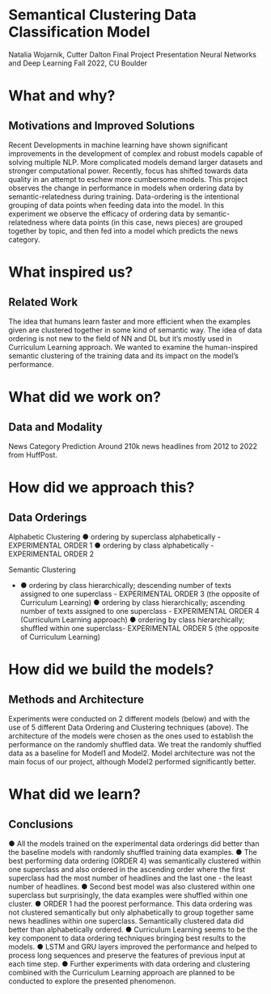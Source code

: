 # Semantical Clustering Data Classification Model

Natalia Wojarnik, Cutter Dalton
Final Project Presentation
Neural Networks and Deep Learning
Fall 2022, CU Boulder

# What and why?
## Motivations and Improved Solutions

Recent Developments in machine learning have shown significant improvements in
the development of complex and robust models capable of solving multiple NLP.
More complicated models demand larger datasets and stronger computational
power. Recently, focus has shifted towards data quality in an attempt to eschew
more cumbersome models. This project observes the change in performance in
models when ordering data by semantic-relatedness during training.
Data-ordering is the intentional grouping of data points when feeding data into the
model. In this experiment we observe the efficacy of ordering data by
semantic-relatedness where data points (in this case, news pieces) are grouped
together by topic, and then fed into a model which predicts the news category.

# What inspired us?
## Related Work
The idea that humans learn faster and more efficient when the examples
given are clustered together in some kind of semantic way. The idea of data
ordering is not new to the field of NN and DL but it’s mostly used in
Curriculum Learning approach. We wanted to examine the human-inspired
semantic clustering of the training data and its impact on the model’s
performance.

# What did we work on?
## Data and Modality
News Category Prediction
Around 210k news headlines from 2012 to 2022 from HuffPost.

# How did we approach this?
## Data Orderings
Alphabetic Clustering
● ordering by superclass alphabetically - EXPERIMENTAL
ORDER 1
● ordering by class alphabetically - EXPERIMENTAL ORDER
2

Semantic Clustering
* ● ordering by class hierarchically; descending number of
texts assigned to one superclass - EXPERIMENTAL
ORDER 3 (the opposite of Curriculum Learning)
● ordering by class hierarchically; ascending number of texts
assigned to one superclass - EXPERIMENTAL ORDER 4
(Curriculum Learning approach)
● ordering by class hierarchically; shuffled within one
superclass- EXPERIMENTAL ORDER 5 (the opposite of
Curriculum Learning)

# How did we build the models?
## Methods and Architecture

Experiments were conducted on 2 different models (below) and with the use
of 5 different Data Ordering and Clustering techniques (above). The
architecture of the models were chosen as the ones used to establish the
performance on the randomly shuffled data. We treat the randomly shuffled
data as a baseline for Model1 and Model2. Model architecture was not the
main focus of our project, although Model2 performed significantly better.

# What did we learn?
## Conclusions
● All the models trained on the experimental data orderings did better than the baseline
models with randomly shuffled training data examples.
● The best performing data ordering (ORDER 4) was semantically clustered within one
superclass and also ordered in the ascending order where the first superclass had the
most number of headlines and the last one - the least number of headlines.
● Second best model was also clustered within one superclass but surprisingly, the data
examples were shuffled within one cluster.
● ORDER 1 had the poorest performance. This data ordering was not clustered
semantically but only alphabetically to group together same news headlines within one
superclass. Semantically clustered data did better than alphabetically ordered.
● Curriculum Learning seems to be the key component to data ordering techniques
bringing best results to the models.
● LSTM and GRU layers improved the performance and helped to process long
sequences and preserve the features of previous input at each time step.
● Further experiments with data ordering and clustering combined with the Curriculum
Learning approach are planned to be conducted to explore the presented phenomenon.
